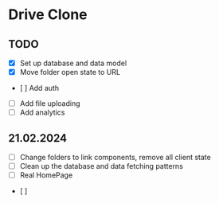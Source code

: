 # Drive Clone

## TODO

- [x] Set up database and data model
- [x] Move folder open state to URL
- [ ] Add auth
- [ ] Add file uploading
- [ ] Add analytics

## 21.02.2024

- [ ] Change folders to link components, remove all client state
- [ ] Clean up the database and data fetching patterns
- [ ] Real HomePage
- [ ]
